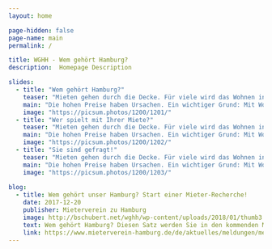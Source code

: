 ```yaml
---
layout: home

page-hidden: false
page-name: main
permalink: /

title: WGHH - Wem gehört Hamburg?
description:  Homepage Description

slides: 
  - title: "Wem gehört Hamburg?"
    teaser: "Mieten gehen durch die Decke. Für viele wird das Wohnen in der Stadt zur Existenzfrage. Kann ich mir ein Leben in meiner Stadt noch leisten, fragen sich Mieter in Hamburg. Vielleicht auch Sie?"
    main: "Die hohen Preise haben Ursachen. Ein wichtiger Grund: Mit Wohnungen lassen sich Geschäfte machen. Hamburg ist für Investoren einer der lukrativsten Städte in Europa. Doch die Eigentümer bleiben der Öffentlichkeit verborgen."
    image: "https://picsum.photos/1200/1201/" 
  - title: "Wer spielt mit Ihrer Miete?"
    teaser: "Mieten gehen durch die Decke. Für viele wird das Wohnen in der Stadt zur Existenzfrage. Kann ich mir ein Leben in meiner Stadt noch leisten, fragen sich Mieter in Hamburg. Vielleicht auch Sie?"
    main: "Die hohen Preise haben Ursachen. Ein wichtiger Grund: Mit Wohnungen lassen sich Geschäfte machen. Hamburg ist für Investoren einer der lukrativsten Städte in Europa. Doch die Eigentümer bleiben der Öffentlichkeit verborgen."
    image: "https://picsum.photos/1200/1202/"
  - title: "Sie sind gefragt!"
    teaser: "Mieten gehen durch die Decke. Für viele wird das Wohnen in der Stadt zur Existenzfrage. Kann ich mir ein Leben in meiner Stadt noch leisten, fragen sich Mieter in Hamburg. Vielleicht auch Sie?"
    main: "Die hohen Preise haben Ursachen. Ein wichtiger Grund: Mit Wohnungen lassen sich Geschäfte machen. Hamburg ist für Investoren einer der lukrativsten Städte in Europa. Doch die Eigentümer bleiben der Öffentlichkeit verborgen."
    image: "https://picsum.photos/1200/1203/"
    
blog:
  - title: Wem gehört unser Hamburg? Start einer Mieter-Recherche!
    date: 2017-12-20
    publisher: Mieterverein zu Hamburg
    image: http://bschubert.net/wghh/wp-content/uploads/2018/01/thumb3.jpg
    text: Wem gehört Hamburg? Diesen Satz werden Sie in den kommenden Monaten häufiger lesen oder hören. Im Januar startet eine Kampagne mit dem Ziel, mehr Transparenz auf dem Hamburger Wohnungsmarkt zu schaffen. 
    link: https://www.mieterverein-hamburg.de/de/aktuelles/meldungen/meldung/wem-gehoert-unser-hamburg-start-einer-mieter-recherche/index.html
---
```

